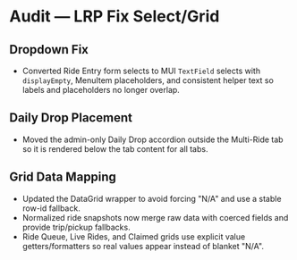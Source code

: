 # Audit — LRP Fix Select/Grid

## Dropdown Fix
- Converted Ride Entry form selects to MUI `TextField` selects with `displayEmpty`, MenuItem placeholders, and consistent helper text so labels and placeholders no longer overlap.

## Daily Drop Placement
- Moved the admin-only Daily Drop accordion outside the Multi-Ride tab so it is rendered below the tab content for all tabs.

## Grid Data Mapping
- Updated the DataGrid wrapper to avoid forcing "N/A" and use a stable row-id fallback.
- Normalized ride snapshots now merge raw data with coerced fields and provide trip/pickup fallbacks.
- Ride Queue, Live Rides, and Claimed grids use explicit value getters/formatters so real values appear instead of blanket "N/A".
